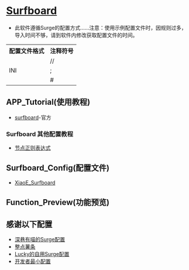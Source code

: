 # [Surfboard](https://github.com/getsurfboard/surfboard)
- 此软件遵循Surge的配置方式......注意：使用示例配置文件时，因规则过多，导入时间不够，请到软件内修改获取配置文件的时间。

<table>
    <tr>
        <th>配置文件格式</th><th>注释符号</th>
    </tr>
    <tr>
        <td rowspan="3">INI</td><td>//</td>
    </tr>
    <tr>
        <td>;</td>
    </tr>
    <tr>
        <td>#</td>
    </tr>
<table>

## APP_Tutorial(使用教程) 
- [surfboard](https://getsurfboard.com/)-官方
### Surfboard 其他配置教程
- [节点正则表达式](https://github.com/LaolunsiG/XiaoE_PCR/blob/main/Config_File/%E8%8A%82%E7%82%B9%E7%9A%84%E6%AD%A3%E5%88%99%E8%A1%A8%E8%BE%BE%E5%BC%8F.md)

## Surfboard_Config(配置文件)
- [XiaoE_Surfboard](https://raw.githubusercontent.com/LaolunsiG/XiaoE_PCR/main/Config_File/Surfboard/XiaoE_Surfboard.conf)

## Function_Preview(功能预览)

## 感谢以下配置
- [深巷有喵的Surge配置](https://raw.githubusercontent.com/Rabbit-Spec/Surge/Master/Conf/Spec/Surge.conf)
- [整点薯条](https://raw.githubusercontent.com/getsomecat/GetSomeCats/Surge/FishChips.conf)
- [Lucky的自用Surge配置](https://raw.githubusercontent.com/As-Lucky/Lucky/main/Lucky-Surge.conf)
- [开发者最小配置](https://gist.githubusercontent.com/Zeaphyou/864aebea248ca1bb8000e0e5623b65f3/raw/c36413c715f43f22772d3c2353358e1ff936b2e6/Surge.conf)
